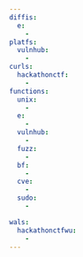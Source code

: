 ```yaml
---
diffis:
  e:
    -
platfs:
  vulnhub:
    -
curls:
  hackathonctf:
    -
functions:
  unix:
    -
  e:
    -
  vulnhub:
    -
  fuzz:
    -
  bf:
    -
  cve:
    -
  sudo:
    -

wals:
  hackathonctfwu:
    -
---
```

